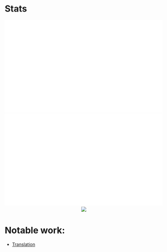 # Stats

<div align="center">
  <img src="https://github.com/ghostnear/git-stats/blob/master/generated/overview.svg#gh-dark-mode-only" />
  <img src="https://github.com/ghostnear/git-stats/blob/master/generated/languages.svg#gh-dark-mode-only" />
  <img src="https://github-profile-trophy.vercel.app/?username=ghostnear&theme=darkhub&column=4" />
</div>

# Notable work:
- [Translation](./works/TRANSLATION.md)
